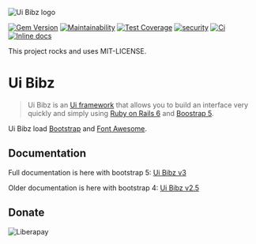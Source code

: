 ![Ui Bibz logo](https://repository-images.githubusercontent.com/29547689/e29b2180-0d59-11eb-89f3-4541571d7c67)

[![Gem Version](https://badge.fury.io/rb/ui_bibz.svg)](https://badge.fury.io/rb/ui_bibz)
[![Maintainability](https://api.codeclimate.com/v1/badges/cfbe9828c32d69581534/maintainability)](https://codeclimate.com/github/thooams/ui_bibz/maintainability)
[![Test Coverage](https://api.codeclimate.com/v1/badges/cfbe9828c32d69581534/test_coverage)](https://codeclimate.com/github/thooams/ui_bibz/test_coverage)
[![security](https://hakiri.io/github/thooams/ui_bibz/main.svg)](https://hakiri.io/github/thooams/ui_bibz/main)
[![Ci](https://github.com/thooams/ui_bibz/workflows/CI/badge.svg)](https://github.com/thooams/ui_bibz/actions)
[![Inline docs](http://inch-ci.org/github/thooams/ui_bibz.svg?branch=main)](http://inch-ci.org/github/thooams/ui_bibz)

This project rocks and uses MIT-LICENSE.

# Ui Bibz
> Ui Bibz is an [Ui framework](https://en.wikipedia.org/wiki/CSS_framework)
> that allows you to build an interface very quickly and simply
> using [Ruby on Rails 6](http://rubyonrails.org/) and [Boostrap 5](http://getbootstrap.com/).

Ui Bibz load [Bootstrap](http://getbootstrap.com/) and [Font Awesome](http://fontawesome.io/).

## Documentation
Full documentation is here with bootstrap 5:
[Ui Bibz v3](http://hummel.link/ui-bibz/)

Older documentation is here with bootstrap 4:
[Ui Bibz v2.5](http://hummel.link/ui-bibz/docs/v2.5/)


## Donate
![Liberapay](https://img.shields.io/liberapay/patrons/Thomas.svg?logo=liberapay)

